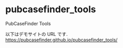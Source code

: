 # pubcasefinder_tools

PubCaseFinder Tools

以下はデモサイトの URL です.
https://pubcasefinder.github.io/pubcasefinder_tools/
